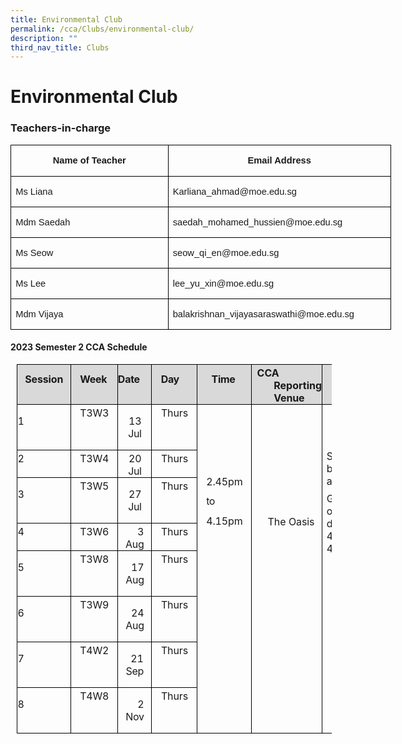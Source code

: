 ```yaml
---
title: Environmental Club
permalink: /cca/Clubs/environmental-club/
description: ""
third_nav_title: Clubs
---
```

# **Environmental Club**

### Teachers-in-charge
      
<table class="MsoNormalTable" border="1" cellspacing="0" cellpadding="0" width="0" style="width:456.7pt;border-collapse:collapse;border:none;mso-border-alt:solid windowtext .5pt;
 mso-yfti-tbllook:1184;mso-padding-alt:0in 5.4pt 0in 5.4pt;mso-border-insideh:
 .5pt solid windowtext;mso-border-insidev:.5pt solid windowtext"><tbody><tr style="mso-yfti-irow:0;mso-yfti-firstrow:yes;height:25.6pt"><td width="261" valign="top" style="width:195.7pt;border:solid windowtext 1.0pt;
  mso-border-alt:solid windowtext .5pt;padding:0in 5.4pt 0in 5.4pt;height:25.6pt"><p class="MsoNormal" align="center" style="text-align:center;line-height:115%"><b><span lang="EN-SG" style="font-size:11.0pt;line-height:115%;font-family:&quot;Calibri&quot;,sans-serif;
  mso-ascii-theme-font:minor-latin;mso-hansi-theme-font:minor-latin;mso-bidi-theme-font:
  minor-latin;mso-ansi-language:EN-SG">Name of Teacher</span></b></p></td><td width="348" valign="top" style="width:261.0pt;border:solid windowtext 1.0pt;
  border-left:none;mso-border-left-alt:solid windowtext .5pt;mso-border-alt:
  solid windowtext .5pt;padding:0in 5.4pt 0in 5.4pt;height:25.6pt"><p class="MsoNormal" align="center" style="text-align:center;line-height:115%"><b><span lang="EN-SG" style="font-size:11.0pt;line-height:115%;font-family:&quot;Calibri&quot;,sans-serif;
  mso-ascii-theme-font:minor-latin;mso-hansi-theme-font:minor-latin;mso-bidi-theme-font:
  minor-latin;mso-ansi-language:EN-SG">Email Address</span></b></p></td></tr><tr style="mso-yfti-irow:1;height:22.2pt"><td width="261" valign="top" style="width:195.7pt;border:solid windowtext 1.0pt;
  border-top:none;mso-border-top-alt:solid windowtext .5pt;mso-border-alt:solid windowtext .5pt;
  padding:0in 5.4pt 0in 5.4pt;height:22.2pt"><p class="MsoNormal"><span lang="EN-SG" style="font-size:11.0pt;font-family:&quot;Calibri&quot;,sans-serif;
  mso-ascii-theme-font:minor-latin;mso-hansi-theme-font:minor-latin;mso-bidi-theme-font:
  minor-latin;mso-ansi-language:EN-SG">Ms Liana</span></p></td><td width="348" valign="top" style="width:261.0pt;border-top:none;border-left:
  none;border-bottom:solid windowtext 1.0pt;border-right:solid windowtext 1.0pt;
  mso-border-top-alt:solid windowtext .5pt;mso-border-left-alt:solid windowtext .5pt;
  mso-border-alt:solid windowtext .5pt;padding:0in 5.4pt 0in 5.4pt;height:22.2pt"><p class="MsoNormal"><span lang="EN-SG" style="font-size:11.0pt;font-family:&quot;Calibri&quot;,sans-serif;
  mso-ascii-theme-font:minor-latin;mso-hansi-theme-font:minor-latin;mso-bidi-theme-font:
  minor-latin;mso-ansi-language:EN-SG">Karliana_ahmad@moe.edu.sg</span></p></td></tr><tr style="mso-yfti-irow:2;height:23.1pt"><td width="261" valign="top" style="width:195.7pt;border:solid windowtext 1.0pt;
  border-top:none;mso-border-top-alt:solid windowtext .5pt;mso-border-alt:solid windowtext .5pt;
  padding:0in 5.4pt 0in 5.4pt;height:23.1pt"><p class="MsoNormal"><span lang="EN-SG" style="font-size:11.0pt;font-family:&quot;Calibri&quot;,sans-serif;
  mso-ascii-theme-font:minor-latin;mso-hansi-theme-font:minor-latin;mso-bidi-theme-font:
  minor-latin;mso-ansi-language:EN-SG">Mdm Saedah</span></p></td><td width="348" valign="top" style="width:261.0pt;border-top:none;border-left:
  none;border-bottom:solid windowtext 1.0pt;border-right:solid windowtext 1.0pt;
  mso-border-top-alt:solid windowtext .5pt;mso-border-left-alt:solid windowtext .5pt;
  mso-border-alt:solid windowtext .5pt;padding:0in 5.4pt 0in 5.4pt;height:23.1pt"><p class="MsoNormal"><span lang="EN-SG" style="font-size:11.0pt;font-family:&quot;Calibri&quot;,sans-serif;
  mso-ascii-theme-font:minor-latin;mso-hansi-theme-font:minor-latin;mso-bidi-theme-font:
  minor-latin;mso-ansi-language:EN-SG">saedah_mohamed_hussien@moe.edu.sg</span></p></td></tr><tr style="mso-yfti-irow:3;height:23.1pt"><td width="261" valign="top" style="width:195.7pt;border:solid windowtext 1.0pt;
  border-top:none;mso-border-top-alt:solid windowtext .5pt;mso-border-alt:solid windowtext .5pt;
  padding:0in 5.4pt 0in 5.4pt;height:23.1pt"><p class="MsoNormal"><span lang="EN-SG" style="font-size:11.0pt;font-family:&quot;Calibri&quot;,sans-serif;
  mso-ascii-theme-font:minor-latin;mso-hansi-theme-font:minor-latin;mso-bidi-theme-font:
  minor-latin;mso-ansi-language:EN-SG">Ms Seow</span></p></td><td width="348" valign="top" style="width:261.0pt;border-top:none;border-left:
  none;border-bottom:solid windowtext 1.0pt;border-right:solid windowtext 1.0pt;
  mso-border-top-alt:solid windowtext .5pt;mso-border-left-alt:solid windowtext .5pt;
  mso-border-alt:solid windowtext .5pt;padding:0in 5.4pt 0in 5.4pt;height:23.1pt"><p class="MsoNormal"><span lang="EN-SG" style="font-size:11.0pt;font-family:&quot;Calibri&quot;,sans-serif;
  mso-ascii-theme-font:minor-latin;mso-hansi-theme-font:minor-latin;mso-bidi-theme-font:
  minor-latin;mso-ansi-language:EN-SG">seow_qi_en@moe.edu.sg</span></p></td></tr><tr style="mso-yfti-irow:4;height:23.1pt"><td width="261" valign="top" style="width:195.7pt;border:solid windowtext 1.0pt;
  border-top:none;mso-border-top-alt:solid windowtext .5pt;mso-border-alt:solid windowtext .5pt;
  padding:0in 5.4pt 0in 5.4pt;height:23.1pt"><p class="MsoNormal"><span lang="EN-SG" style="font-size:11.0pt;font-family:&quot;Calibri&quot;,sans-serif;
  mso-ascii-theme-font:minor-latin;mso-hansi-theme-font:minor-latin;mso-bidi-theme-font:
  minor-latin;mso-ansi-language:EN-SG">Ms Lee</span></p></td><td width="348" valign="top" style="width:261.0pt;border-top:none;border-left:
  none;border-bottom:solid windowtext 1.0pt;border-right:solid windowtext 1.0pt;
  mso-border-top-alt:solid windowtext .5pt;mso-border-left-alt:solid windowtext .5pt;
  mso-border-alt:solid windowtext .5pt;padding:0in 5.4pt 0in 5.4pt;height:23.1pt"><p class="MsoNormal"><span lang="EN-SG" style="font-size:11.0pt;font-family:&quot;Calibri&quot;,sans-serif;
  mso-ascii-theme-font:minor-latin;mso-hansi-theme-font:minor-latin;mso-bidi-theme-font:
  minor-latin;mso-ansi-language:EN-SG">lee_yu_xin@moe.edu.sg</span></p></td></tr><tr style="mso-yfti-irow:5;mso-yfti-lastrow:yes;height:22.2pt"><td width="261" valign="top" style="width:195.7pt;border:solid windowtext 1.0pt;
  border-top:none;mso-border-top-alt:solid windowtext .5pt;mso-border-alt:solid windowtext .5pt;
  padding:0in 5.4pt 0in 5.4pt;height:22.2pt"><p class="MsoNormal"><span lang="EN-SG" style="font-size:11.0pt;font-family:&quot;Calibri&quot;,sans-serif;
  mso-ascii-theme-font:minor-latin;mso-hansi-theme-font:minor-latin;mso-bidi-theme-font:
  minor-latin;mso-ansi-language:EN-SG">Mdm Vijaya</span></p></td><td width="348" valign="top" style="width:261.0pt;border-top:none;border-left:
  none;border-bottom:solid windowtext 1.0pt;border-right:solid windowtext 1.0pt;
  mso-border-top-alt:solid windowtext .5pt;mso-border-left-alt:solid windowtext .5pt;
  mso-border-alt:solid windowtext .5pt;padding:0in 5.4pt 0in 5.4pt;height:22.2pt"><p class="MsoNormal"><span lang="EN-SG" style="font-size:11.0pt;font-family:&quot;Calibri&quot;,sans-serif;
  mso-ascii-theme-font:minor-latin;mso-hansi-theme-font:minor-latin;mso-bidi-theme-font:
  minor-latin;mso-ansi-language:EN-SG">balakrishnan_vijayasaraswathi@moe.edu.sg</span></p></td></tr></tbody></table>


   #### **2023 Semester 2 CCA Schedule**   
<table class="MsoNormalTable" border="1" cellspacing="0" cellpadding="0" style="margin-left:7.5pt;border-collapse:collapse;mso-table-layout-alt:fixed;
 border:none;mso-border-alt:solid black .5pt;mso-yfti-tbllook:480;mso-padding-alt:
 0in 0in 0in 0in;mso-border-insideh:.5pt solid black;mso-border-insidev:.5pt solid black"><tbody><tr style="mso-yfti-irow:0;mso-yfti-firstrow:yes;height:34.55pt"><td width="73" valign="top" style="width:56.9pt;border:solid black 1.0pt;
  mso-border-alt:solid black .5pt;background:#D9D9D9;padding:0in 0in 0in 0in;
  height:34.55pt"><p class="TableParagraph" style="margin-top:9.95pt;margin-right:8.8pt;
  margin-bottom:0in;margin-left:9.15pt;margin-bottom:.0001pt"><b style="mso-bidi-font-weight:normal"><span style="font-size:12.0pt;mso-bidi-font-size:
  11.0pt;letter-spacing:-.1pt">Session</span></b><b style="mso-bidi-font-weight:
  normal"><span style="font-size:12.0pt;mso-bidi-font-size:11.0pt"></span></b></p></td><td width="66" valign="top" style="width:51.6pt;border:solid black 1.0pt;
  border-left:none;mso-border-left-alt:solid black .5pt;mso-border-alt:solid black .5pt;
  background:#D9D9D9;padding:0in 0in 0in 0in;height:34.55pt"><p class="TableParagraph" style="margin-top:9.95pt;margin-right:10.4pt;
  margin-bottom:0in;margin-left:10.65pt;margin-bottom:.0001pt"><b style="mso-bidi-font-weight:normal"><span style="font-size:12.0pt;mso-bidi-font-size:
  11.0pt;letter-spacing:-.2pt">Week</span></b><b style="mso-bidi-font-weight:
  normal"><span style="font-size:12.0pt;mso-bidi-font-size:11.0pt"></span></b></p></td><td width="49" valign="top" style="width:51.65pt;border:solid black 1.0pt;
  border-left:none;mso-border-left-alt:solid black .5pt;mso-border-alt:solid black .5pt;
  background:#D9D9D9;padding:0in 0in 0in 0in;height:34.55pt"><p class="TableParagraph" align="right" style="margin-top:9.95pt;margin-right:
  13.45pt;margin-bottom:0in;margin-left:0in;margin-bottom:.0001pt;text-align:
  right"><b style="mso-bidi-font-weight:normal"><span style="font-size:12.0pt;
  mso-bidi-font-size:11.0pt;letter-spacing:-.2pt">Date</span></b><b style="mso-bidi-font-weight:normal"><span style="font-size:12.0pt;mso-bidi-font-size:
  11.0pt"></span></b></p></td><td width="66" valign="top" style="width:51.5pt;border:solid black 1.0pt;
  border-left:none;mso-border-left-alt:solid black .5pt;mso-border-alt:solid black .5pt;
  background:#D9D9D9;padding:0in 0in 0in 0in;height:34.55pt"><p class="TableParagraph" style="margin-top:9.95pt;margin-right:.15in;
  margin-bottom:0in;margin-left:11.2pt;margin-bottom:.0001pt"><b style="mso-bidi-font-weight:normal"><span style="font-size:12.0pt;mso-bidi-font-size:
  11.0pt;letter-spacing:-.25pt">Day</span></b><b style="mso-bidi-font-weight:
  normal"><span style="font-size:12.0pt;mso-bidi-font-size:11.0pt"></span></b></p></td><td width="77" valign="top" style="width:58.25pt;border:solid black 1.0pt;
  border-left:none;mso-border-left-alt:solid black .5pt;mso-border-alt:solid black .5pt;
  background:#D9D9D9;padding:0in 0in 0in 0in;height:34.55pt"><p class="TableParagraph" align="left" style="margin-top:9.95pt;margin-right:
  0in;margin-bottom:0in;margin-left:16.6pt;margin-bottom:.0001pt;text-align:
  left"><b style="mso-bidi-font-weight:normal"><span style="font-size:12.0pt;
  mso-bidi-font-size:11.0pt;letter-spacing:-.2pt">Time</span></b><b style="mso-bidi-font-weight:normal"><span style="font-size:12.0pt;mso-bidi-font-size:
  11.0pt"></span></b></p></td><td width="102" valign="top" style="width:85.6pt;border:solid black 1.0pt;
  border-left:none;mso-border-left-alt:solid black .5pt;mso-border-alt:solid black .5pt;
  background:#D9D9D9;padding:0in 0in 0in 0in;height:34.55pt"><p class="TableParagraph" align="left" style="margin-top:2.6pt;margin-right:0in;
  margin-bottom:0in;margin-left:26.5pt;margin-bottom:.0001pt;text-align:left;
  text-indent:-19.95pt"><b style="mso-bidi-font-weight:normal"><span style="font-size:12.0pt;mso-bidi-font-size:11.0pt">CCA<span style="letter-spacing:
  -.7pt"> </span>Reporting <span style="letter-spacing:-.1pt">Venue</span></span></b></p></td><td width="115" valign="top" style="width:129.65pt;border:solid black 1.0pt;
  border-left:none;mso-border-left-alt:solid black .5pt;mso-border-alt:solid black .5pt;
  background:#D9D9D9;padding:0in 0in 0in 0in;height:34.55pt"><p class="TableParagraph" align="left" style="margin-top:9.95pt;margin-right:
  0in;margin-bottom:0in;margin-left:42.8pt;margin-bottom:.0001pt;text-align:
  left"><b style="mso-bidi-font-weight:normal"><span style="font-size:12.0pt;
  mso-bidi-font-size:11.0pt;letter-spacing:-.1pt">Remarks</span></b><b style="mso-bidi-font-weight:normal"><span style="font-size:12.0pt;mso-bidi-font-size:
  11.0pt"></span></b></p></td></tr><tr style="mso-yfti-irow:1;height:19.4pt"><td width="73" valign="top" style="width:56.9pt;border:solid black 1.0pt;
  border-top:none;mso-border-top-alt:solid black .5pt;mso-border-alt:solid black .5pt;
  padding:0in 0in 0in 0in;height:19.4pt"><p class="TableParagraph" style="margin-left:.3pt"><span style="font-size:12.0pt;
  mso-bidi-font-size:11.0pt">1</span></p></td><td width="66" valign="top" style="width:51.6pt;border-top:none;border-left:none;
  border-bottom:solid black 1.0pt;border-right:solid black 1.0pt;mso-border-top-alt:
  solid black .5pt;mso-border-left-alt:solid black .5pt;mso-border-alt:solid black .5pt;
  padding:0in 0in 0in 0in;height:19.4pt"><p class="TableParagraph" style="margin-top:2.35pt;margin-right:10.35pt;
  margin-bottom:0in;margin-left:10.7pt;margin-bottom:.0001pt"><span style="font-size:12.0pt;mso-bidi-font-size:11.0pt;letter-spacing:-.2pt">T3W3</span><span style="font-size:12.0pt;mso-bidi-font-size:11.0pt"></span></p></td><td width="49" valign="top" style="width:51.65pt;border-top:none;border-left:
  none;border-bottom:solid black 1.0pt;border-right:solid black 1.0pt;
  mso-border-top-alt:solid black .5pt;mso-border-left-alt:solid black .5pt;
  mso-border-alt:solid black .5pt;padding:0in 0in 0in 0in;height:19.4pt"><p class="TableParagraph" align="right" style="margin-right:11.35pt;text-align:
  right"><span style="font-size:12.0pt;mso-bidi-font-size:11.0pt">13<span style="letter-spacing:.05pt"> </span><span style="letter-spacing:-.25pt">Jul</span></span></p></td><td width="66" valign="top" style="width:51.5pt;border-top:none;border-left:none;
  border-bottom:solid black 1.0pt;border-right:solid black 1.0pt;mso-border-top-alt:
  solid black .5pt;mso-border-left-alt:solid black .5pt;mso-border-alt:solid black .5pt;
  padding:0in 0in 0in 0in;height:19.4pt"><p class="TableParagraph" style="margin-top:2.35pt;margin-right:.15in;
  margin-bottom:0in;margin-left:11.35pt;margin-bottom:.0001pt"><span style="font-size:12.0pt;mso-bidi-font-size:11.0pt;letter-spacing:-.1pt">Thurs</span><span style="font-size:12.0pt;mso-bidi-font-size:11.0pt"></span></p></td><td width="77" rowspan="8" valign="top" style="width:58.25pt;border-top:none;
  border-left:none;border-bottom:solid black 1.0pt;border-right:solid black 1.0pt;
  mso-border-top-alt:solid black .5pt;mso-border-left-alt:solid black .5pt;
  mso-border-alt:solid black .5pt;padding:0in 0in 0in 0in;height:19.4pt"><p class="TableParagraph" align="left" style="margin-top:0in;text-align:left"><span style="font-size:12.0pt;mso-bidi-font-size:11.0pt">&nbsp;</span></p><p class="TableParagraph" align="left" style="margin-top:0in;text-align:left"><span style="font-size:12.0pt;mso-bidi-font-size:11.0pt">&nbsp;</span></p><p class="TableParagraph" align="left" style="margin-top:.4pt;text-align:left">&nbsp;</p><p class="TableParagraph" style="margin-top:0in;margin-right:9.95pt;margin-bottom:
  0in;margin-left:10.35pt;margin-bottom:.0001pt;line-height:195%"><span style="font-size:12.0pt;mso-bidi-font-size:11.0pt;line-height:195%;
  letter-spacing:-.1pt">2.45pm </span><span style="font-size:12.0pt;mso-bidi-font-size:
  11.0pt;line-height:195%;letter-spacing:-.3pt">to </span><span style="font-size:12.0pt;mso-bidi-font-size:11.0pt;line-height:195%;
  letter-spacing:-.1pt">4.15pm</span><span style="font-size:12.0pt;mso-bidi-font-size:
  11.0pt;line-height:195%"></span></p></td><td width="102" rowspan="8" valign="top" style="width:85.6pt;border-top:none;
  border-left:none;border-bottom:solid black 1.0pt;border-right:solid black 1.0pt;
  mso-border-top-alt:solid black .5pt;mso-border-left-alt:solid black .5pt;
  mso-border-alt:solid black .5pt;padding:0in 0in 0in 0in;height:19.4pt"><p class="TableParagraph" align="left" style="margin-top:0in;text-align:left"><span style="font-size:12.0pt;mso-bidi-font-size:11.0pt">&nbsp;</span></p><p class="TableParagraph" align="left" style="margin-top:0in;text-align:left"><span style="font-size:12.0pt;mso-bidi-font-size:11.0pt">&nbsp;</span></p><p class="TableParagraph" align="left" style="margin-top:0in;text-align:left"><span style="font-size:12.0pt;mso-bidi-font-size:11.0pt">&nbsp;</span></p><p class="TableParagraph" align="left" style="margin-top:0in;text-align:left"><span style="font-size:12.0pt;mso-bidi-font-size:11.0pt">&nbsp;</span></p><p class="TableParagraph" align="left" style="margin-top:.4pt;text-align:left"><span style="font-size:10.5pt;mso-bidi-font-size:11.0pt">&nbsp;</span></p><p class="TableParagraph" align="left" style="margin-top:0in;margin-right:0in;
  margin-bottom:0in;margin-left:19.2pt;margin-bottom:.0001pt;text-align:left"><span style="font-size:12.0pt;mso-bidi-font-size:11.0pt">The<span style="letter-spacing:
  .05pt"> </span><span style="letter-spacing:-.1pt">Oasis</span></span></p></td><td width="115" rowspan="8" valign="top" style="width:129.65pt;border-top:none;
  border-left:none;border-bottom:solid black 1.0pt;border-right:solid black 1.0pt;
  mso-border-top-alt:solid black .5pt;mso-border-left-alt:solid black .5pt;
  mso-border-alt:solid black .5pt;padding:0in 0in 0in 0in;height:19.4pt"><p class="TableParagraph" align="left" style="margin-top:0in;text-align:left"><span style="font-size:12.0pt;mso-bidi-font-size:11.0pt">&nbsp;</span></p><p class="TableParagraph" align="left" style="margin-top:0in;text-align:left"><span style="font-size:12.0pt;mso-bidi-font-size:11.0pt">&nbsp;</span></p><p class="TableParagraph" align="left" style="margin-top:10.25pt;margin-right:
  5.75pt;margin-bottom:0in;margin-left:5.1pt;margin-bottom:.0001pt;text-align:
  left"><span style="font-size:12.0pt;mso-bidi-font-size:11.0pt">Students will be dismissed<span style="letter-spacing:-.05pt"> </span>at<span style="letter-spacing:-.05pt"> </span><span style="letter-spacing:-.1pt">4.15pm.</span></span></p><p class="TableParagraph" align="left" style="margin-top:6.0pt;margin-right:5.75pt;
  margin-bottom:0in;margin-left:5.1pt;margin-bottom:.0001pt;text-align:left"><span style="font-size:12.0pt;mso-bidi-font-size:11.0pt">Gate<span style="letter-spacing:-.4pt"> </span>B<span style="letter-spacing:-.55pt"> </span>will<span style="letter-spacing:-.5pt"> </span>be<span style="letter-spacing:-.45pt"> </span>opened for dismissal from 4.10pm to 4.45pm.</span></p></td></tr><tr style="mso-yfti-irow:2;height:19.3pt"><td width="73" valign="top" style="width:56.9pt;border:solid black 1.0pt;
  border-top:none;mso-border-top-alt:solid black .5pt;mso-border-alt:solid black .5pt;
  padding:0in 0in 0in 0in;height:19.3pt"><p class="TableParagraph" style="margin-top:2.25pt;margin-right:0in;margin-bottom:
  0in;margin-left:.3pt;margin-bottom:.0001pt"><span style="font-size:12.0pt;
  mso-bidi-font-size:11.0pt">2</span></p></td><td width="66" valign="top" style="width:51.6pt;border-top:none;border-left:none;
  border-bottom:solid black 1.0pt;border-right:solid black 1.0pt;mso-border-top-alt:
  solid black .5pt;mso-border-left-alt:solid black .5pt;mso-border-alt:solid black .5pt;
  padding:0in 0in 0in 0in;height:19.3pt"><p class="TableParagraph" style="margin-top:2.25pt;margin-right:10.35pt;
  margin-bottom:0in;margin-left:10.7pt;margin-bottom:.0001pt"><span style="font-size:12.0pt;mso-bidi-font-size:11.0pt;letter-spacing:-.2pt">T3W4</span><span style="font-size:12.0pt;mso-bidi-font-size:11.0pt"></span></p></td><td width="49" valign="top" style="width:51.65pt;border-top:none;border-left:
  none;border-bottom:solid black 1.0pt;border-right:solid black 1.0pt;
  mso-border-top-alt:solid black .5pt;mso-border-left-alt:solid black .5pt;
  mso-border-alt:solid black .5pt;padding:0in 0in 0in 0in;height:19.3pt"><p class="TableParagraph" align="right" style="margin-top:2.25pt;margin-right:
  11.35pt;margin-bottom:0in;margin-left:0in;margin-bottom:.0001pt;text-align:
  right"><span style="font-size:12.0pt;mso-bidi-font-size:11.0pt">20<span style="letter-spacing:.05pt"> </span><span style="letter-spacing:-.25pt">Jul</span></span></p></td><td width="66" valign="top" style="width:51.5pt;border-top:none;border-left:none;
  border-bottom:solid black 1.0pt;border-right:solid black 1.0pt;mso-border-top-alt:
  solid black .5pt;mso-border-left-alt:solid black .5pt;mso-border-alt:solid black .5pt;
  padding:0in 0in 0in 0in;height:19.3pt"><p class="TableParagraph" style="margin-top:2.25pt;margin-right:.15in;
  margin-bottom:0in;margin-left:11.35pt;margin-bottom:.0001pt"><span style="font-size:12.0pt;mso-bidi-font-size:11.0pt;letter-spacing:-.1pt">Thurs</span><span style="font-size:12.0pt;mso-bidi-font-size:11.0pt"></span></p></td></tr><tr style="mso-yfti-irow:3;height:19.4pt"><td width="73" valign="top" style="width:56.9pt;border:solid black 1.0pt;
  border-top:none;mso-border-top-alt:solid black .5pt;mso-border-alt:solid black .5pt;
  padding:0in 0in 0in 0in;height:19.4pt"><p class="TableParagraph" style="margin-left:.3pt"><span style="font-size:12.0pt;
  mso-bidi-font-size:11.0pt">3</span></p></td><td width="66" valign="top" style="width:51.6pt;border-top:none;border-left:none;
  border-bottom:solid black 1.0pt;border-right:solid black 1.0pt;mso-border-top-alt:
  solid black .5pt;mso-border-left-alt:solid black .5pt;mso-border-alt:solid black .5pt;
  padding:0in 0in 0in 0in;height:19.4pt"><p class="TableParagraph" style="margin-top:2.35pt;margin-right:10.35pt;
  margin-bottom:0in;margin-left:10.7pt;margin-bottom:.0001pt"><span style="font-size:12.0pt;mso-bidi-font-size:11.0pt;letter-spacing:-.2pt">T3W5</span><span style="font-size:12.0pt;mso-bidi-font-size:11.0pt"></span></p></td><td width="49" valign="top" style="width:51.65pt;border-top:none;border-left:
  none;border-bottom:solid black 1.0pt;border-right:solid black 1.0pt;
  mso-border-top-alt:solid black .5pt;mso-border-left-alt:solid black .5pt;
  mso-border-alt:solid black .5pt;padding:0in 0in 0in 0in;height:19.4pt"><p class="TableParagraph" align="right" style="margin-right:11.35pt;text-align:
  right"><span style="font-size:12.0pt;mso-bidi-font-size:11.0pt">27<span style="letter-spacing:.05pt"> </span><span style="letter-spacing:-.25pt">Jul</span></span></p></td><td width="66" valign="top" style="width:51.5pt;border-top:none;border-left:none;
  border-bottom:solid black 1.0pt;border-right:solid black 1.0pt;mso-border-top-alt:
  solid black .5pt;mso-border-left-alt:solid black .5pt;mso-border-alt:solid black .5pt;
  padding:0in 0in 0in 0in;height:19.4pt"><p class="TableParagraph" style="margin-top:2.35pt;margin-right:.15in;
  margin-bottom:0in;margin-left:11.35pt;margin-bottom:.0001pt"><span style="font-size:12.0pt;mso-bidi-font-size:11.0pt;letter-spacing:-.1pt">Thurs</span><span style="font-size:12.0pt;mso-bidi-font-size:11.0pt"></span></p></td></tr><tr style="mso-yfti-irow:4;height:19.3pt"><td width="73" valign="top" style="width:56.9pt;border:solid black 1.0pt;
  border-top:none;mso-border-top-alt:solid black .5pt;mso-border-alt:solid black .5pt;
  padding:0in 0in 0in 0in;height:19.3pt"><p class="TableParagraph" style="margin-top:2.25pt;margin-right:0in;margin-bottom:
  0in;margin-left:.3pt;margin-bottom:.0001pt"><span style="font-size:12.0pt;
  mso-bidi-font-size:11.0pt">4</span></p></td><td width="66" valign="top" style="width:51.6pt;border-top:none;border-left:none;
  border-bottom:solid black 1.0pt;border-right:solid black 1.0pt;mso-border-top-alt:
  solid black .5pt;mso-border-left-alt:solid black .5pt;mso-border-alt:solid black .5pt;
  padding:0in 0in 0in 0in;height:19.3pt"><p class="TableParagraph" style="margin-top:2.25pt;margin-right:10.35pt;
  margin-bottom:0in;margin-left:10.7pt;margin-bottom:.0001pt"><span style="font-size:12.0pt;mso-bidi-font-size:11.0pt;letter-spacing:-.2pt">T3W6</span><span style="font-size:12.0pt;mso-bidi-font-size:11.0pt"></span></p></td><td width="49" valign="top" style="width:51.65pt;border-top:none;border-left:
  none;border-bottom:solid black 1.0pt;border-right:solid black 1.0pt;
  mso-border-top-alt:solid black .5pt;mso-border-left-alt:solid black .5pt;
  mso-border-alt:solid black .5pt;padding:0in 0in 0in 0in;height:19.3pt"><p class="TableParagraph" align="right" style="margin-top:2.25pt;margin-right:
  8.55pt;margin-bottom:0in;margin-left:0in;margin-bottom:.0001pt;text-align:
  right"><span style="font-size:12.0pt;mso-bidi-font-size:11.0pt">3<span style="letter-spacing:-.05pt"> </span><span style="letter-spacing:-.25pt">Aug</span></span></p></td><td width="66" valign="top" style="width:51.5pt;border-top:none;border-left:none;
  border-bottom:solid black 1.0pt;border-right:solid black 1.0pt;mso-border-top-alt:
  solid black .5pt;mso-border-left-alt:solid black .5pt;mso-border-alt:solid black .5pt;
  padding:0in 0in 0in 0in;height:19.3pt"><p class="TableParagraph" style="margin-top:2.25pt;margin-right:.15in;
  margin-bottom:0in;margin-left:11.35pt;margin-bottom:.0001pt"><span style="font-size:12.0pt;mso-bidi-font-size:11.0pt;letter-spacing:-.1pt">Thurs</span><span style="font-size:12.0pt;mso-bidi-font-size:11.0pt"></span></p></td></tr><tr style="mso-yfti-irow:5;height:19.25pt"><td width="73" valign="top" style="width:56.9pt;border:solid black 1.0pt;
  border-top:none;mso-border-top-alt:solid black .5pt;mso-border-alt:solid black .5pt;
  padding:0in 0in 0in 0in;height:19.25pt"><p class="TableParagraph" style="margin-left:.3pt"><span style="font-size:12.0pt;
  mso-bidi-font-size:11.0pt">5</span></p></td><td width="66" valign="top" style="width:51.6pt;border-top:none;border-left:none;
  border-bottom:solid black 1.0pt;border-right:solid black 1.0pt;mso-border-top-alt:
  solid black .5pt;mso-border-left-alt:solid black .5pt;mso-border-alt:solid black .5pt;
  padding:0in 0in 0in 0in;height:19.25pt"><p class="TableParagraph" style="margin-top:2.35pt;margin-right:10.35pt;
  margin-bottom:0in;margin-left:10.7pt;margin-bottom:.0001pt"><span style="font-size:12.0pt;mso-bidi-font-size:11.0pt;letter-spacing:-.2pt">T3W8</span><span style="font-size:12.0pt;mso-bidi-font-size:11.0pt"></span></p></td><td width="49" valign="top" style="width:51.65pt;border-top:none;border-left:
  none;border-bottom:solid black 1.0pt;border-right:solid black 1.0pt;
  mso-border-top-alt:solid black .5pt;mso-border-left-alt:solid black .5pt;
  mso-border-alt:solid black .5pt;padding:0in 0in 0in 0in;height:19.25pt"><p class="TableParagraph" align="right" style="margin-right:8.35pt;text-align:
  right"><span style="font-size:12.0pt;mso-bidi-font-size:11.0pt">17<span style="letter-spacing:.05pt"> </span><span style="letter-spacing:-.25pt">Aug</span></span></p></td><td width="66" valign="top" style="width:51.5pt;border-top:none;border-left:none;
  border-bottom:solid black 1.0pt;border-right:solid black 1.0pt;mso-border-top-alt:
  solid black .5pt;mso-border-left-alt:solid black .5pt;mso-border-alt:solid black .5pt;
  padding:0in 0in 0in 0in;height:19.25pt"><p class="TableParagraph" style="margin-top:2.35pt;margin-right:.15in;
  margin-bottom:0in;margin-left:11.35pt;margin-bottom:.0001pt"><span style="font-size:12.0pt;mso-bidi-font-size:11.0pt;letter-spacing:-.1pt">Thurs</span><span style="font-size:12.0pt;mso-bidi-font-size:11.0pt"></span></p></td></tr><tr style="mso-yfti-irow:6;height:19.4pt"><td width="73" valign="top" style="width:56.9pt;border:solid black 1.0pt;
  border-top:none;mso-border-top-alt:solid black .5pt;mso-border-alt:solid black .5pt;
  padding:0in 0in 0in 0in;height:19.4pt"><p class="TableParagraph" style="margin-left:.3pt"><span style="font-size:12.0pt;
  mso-bidi-font-size:11.0pt">6</span></p></td><td width="66" valign="top" style="width:51.6pt;border-top:none;border-left:none;
  border-bottom:solid black 1.0pt;border-right:solid black 1.0pt;mso-border-top-alt:
  solid black .5pt;mso-border-left-alt:solid black .5pt;mso-border-alt:solid black .5pt;
  padding:0in 0in 0in 0in;height:19.4pt"><p class="TableParagraph" style="margin-top:2.35pt;margin-right:10.35pt;
  margin-bottom:0in;margin-left:10.7pt;margin-bottom:.0001pt"><span style="font-size:12.0pt;mso-bidi-font-size:11.0pt;letter-spacing:-.2pt">T3W9</span><span style="font-size:12.0pt;mso-bidi-font-size:11.0pt"></span></p></td><td width="49" valign="top" style="width:51.65pt;border-top:none;border-left:
  none;border-bottom:solid black 1.0pt;border-right:solid black 1.0pt;
  mso-border-top-alt:solid black .5pt;mso-border-left-alt:solid black .5pt;
  mso-border-alt:solid black .5pt;padding:0in 0in 0in 0in;height:19.4pt"><p class="TableParagraph" align="right" style="margin-right:8.35pt;text-align:
  right"><span style="font-size:12.0pt;mso-bidi-font-size:11.0pt">24<span style="letter-spacing:.05pt"> </span><span style="letter-spacing:-.25pt">Aug</span></span></p></td><td width="66" valign="top" style="width:51.5pt;border-top:none;border-left:none;
  border-bottom:solid black 1.0pt;border-right:solid black 1.0pt;mso-border-top-alt:
  solid black .5pt;mso-border-left-alt:solid black .5pt;mso-border-alt:solid black .5pt;
  padding:0in 0in 0in 0in;height:19.4pt"><p class="TableParagraph" style="margin-top:2.35pt;margin-right:.15in;
  margin-bottom:0in;margin-left:11.35pt;margin-bottom:.0001pt"><span style="font-size:12.0pt;mso-bidi-font-size:11.0pt;letter-spacing:-.1pt">Thurs</span><span style="font-size:12.0pt;mso-bidi-font-size:11.0pt"></span></p></td></tr><tr style="mso-yfti-irow:7;height:19.3pt"><td width="73" valign="top" style="width:56.9pt;border:solid black 1.0pt;
  border-top:none;mso-border-top-alt:solid black .5pt;mso-border-alt:solid black .5pt;
  padding:0in 0in 0in 0in;height:19.3pt"><p class="TableParagraph" style="margin-left:.3pt"><span style="font-size:12.0pt;
  mso-bidi-font-size:11.0pt">7</span></p></td><td width="66" valign="top" style="width:51.6pt;border-top:none;border-left:none;
  border-bottom:solid black 1.0pt;border-right:solid black 1.0pt;mso-border-top-alt:
  solid black .5pt;mso-border-left-alt:solid black .5pt;mso-border-alt:solid black .5pt;
  padding:0in 0in 0in 0in;height:19.3pt"><p class="TableParagraph" style="margin-top:2.35pt;margin-right:10.35pt;
  margin-bottom:0in;margin-left:10.7pt;margin-bottom:.0001pt"><span style="font-size:12.0pt;mso-bidi-font-size:11.0pt;letter-spacing:-.2pt">T4W2</span><span style="font-size:12.0pt;mso-bidi-font-size:11.0pt"></span></p></td><td width="49" valign="top" style="width:51.65pt;border-top:none;border-left:
  none;border-bottom:solid black 1.0pt;border-right:solid black 1.0pt;
  mso-border-top-alt:solid black .5pt;mso-border-left-alt:solid black .5pt;
  mso-border-alt:solid black .5pt;padding:0in 0in 0in 0in;height:19.3pt"><p class="TableParagraph" align="right" style="margin-right:8.9pt;text-align:
  right"><span style="font-size:12.0pt;mso-bidi-font-size:11.0pt">21<span style="letter-spacing:.05pt"> </span><span style="letter-spacing:-.25pt">Sep</span></span></p></td><td width="66" valign="top" style="width:51.5pt;border-top:none;border-left:none;
  border-bottom:solid black 1.0pt;border-right:solid black 1.0pt;mso-border-top-alt:
  solid black .5pt;mso-border-left-alt:solid black .5pt;mso-border-alt:solid black .5pt;
  padding:0in 0in 0in 0in;height:19.3pt"><p class="TableParagraph" style="margin-top:2.35pt;margin-right:.15in;
  margin-bottom:0in;margin-left:11.35pt;margin-bottom:.0001pt"><span style="font-size:12.0pt;mso-bidi-font-size:11.0pt;letter-spacing:-.1pt">Thurs</span><span style="font-size:12.0pt;mso-bidi-font-size:11.0pt"></span></p></td></tr><tr style="mso-yfti-irow:8;mso-yfti-lastrow:yes;height:19.4pt"><td width="73" valign="top" style="width:56.9pt;border:solid black 1.0pt;
  border-top:none;mso-border-top-alt:solid black .5pt;mso-border-alt:solid black .5pt;
  padding:0in 0in 0in 0in;height:19.4pt"><p class="TableParagraph" style="margin-left:.3pt"><span style="font-size:12.0pt;
  mso-bidi-font-size:11.0pt">8</span></p></td><td width="66" valign="top" style="width:51.6pt;border-top:none;border-left:none;
  border-bottom:solid black 1.0pt;border-right:solid black 1.0pt;mso-border-top-alt:
  solid black .5pt;mso-border-left-alt:solid black .5pt;mso-border-alt:solid black .5pt;
  padding:0in 0in 0in 0in;height:19.4pt"><p class="TableParagraph" style="margin-top:2.35pt;margin-right:10.35pt;
  margin-bottom:0in;margin-left:10.7pt;margin-bottom:.0001pt"><span style="font-size:12.0pt;mso-bidi-font-size:11.0pt;letter-spacing:-.2pt">T4W8</span><span style="font-size:12.0pt;mso-bidi-font-size:11.0pt"></span></p></td><td width="49" valign="top" style="width:51.65pt;border-top:none;border-left:
  none;border-bottom:solid black 1.0pt;border-right:solid black 1.0pt;
  mso-border-top-alt:solid black .5pt;mso-border-left-alt:solid black .5pt;
  mso-border-alt:solid black .5pt;padding:0in 0in 0in 0in;height:19.4pt"><p class="TableParagraph" align="right" style="margin-right:8.35pt;text-align:
  right"><span style="font-size:12.0pt;mso-bidi-font-size:11.0pt">2<span style="letter-spacing:-.05pt"> </span><span style="letter-spacing:-.25pt">Nov</span></span></p></td><td width="66" valign="top" style="width:51.5pt;border-top:none;border-left:none;
  border-bottom:solid black 1.0pt;border-right:solid black 1.0pt;mso-border-top-alt:
  solid black .5pt;mso-border-left-alt:solid black .5pt;mso-border-alt:solid black .5pt;
  padding:0in 0in 0in 0in;height:19.4pt"><p class="TableParagraph" style="margin-top:2.35pt;margin-right:.15in;
  margin-bottom:0in;margin-left:11.35pt;margin-bottom:.0001pt"><span style="font-size:12.0pt;mso-bidi-font-size:11.0pt;letter-spacing:-.1pt">Thurs</span><span style="font-size:12.0pt;mso-bidi-font-size:11.0pt"></span></p></td></tr></tbody></table>